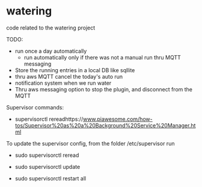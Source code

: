 # watering
code related to the watering project


TODO:
- run once a day automatically
    - run automatically only if there was not a manual run thru MQTT messaging
- Store the running entries in a local DB like sqllite
- thru aws MQTT cancel the today's auto run
- notification system when we run water
- Thru aws messaging option to stop the plugin, and disconnect from the MQTT


Supervisor commands:
- supervisorctl rereadhttps://www.piawesome.com/how-tos/Supervisor%20as%20a%20Background%20Service%20Manager.html

To update the supervisor config, from the folder /etc/supervisor run
- sudo supervisorctl reread
- sudo supervisorctl update

- sudo supervisorctl restart all